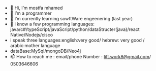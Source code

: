 - 👋 Hi, I’m mostfa mhamed
- 👀 I’m a programmer
- 🌱 I’m currently learning sowftWare engeenering (last year)
- 💞️ i know a few programming languages:  java/c#/typeScript/javaScript/python/dataStructer(java)/react Native/Nodejs/cisco
- i speak three languages:english:very good/ hebrew: very good / arabic:mother language
- dataBase:MySql/mongoDB/Neo4j
- 📫 How to reach me : email/phone Number : lift.work8@gmail.com/ 0503646606 

